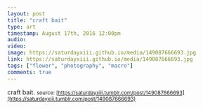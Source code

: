 ```yaml
---
layout: post
title: "craft bait"
type: art
timestamp: August 17th, 2016 12:00pm
audio: 
video: 
image: https://saturdayxiii.github.io/media/149087666693.jpg
link: https://saturdayxiii.github.io/media/149087666693.jpg
tags: ["flower", "photography", "macro"]
comments: true
---
```

craft bait.
<small>source: [https://saturdayxiii.tumblr.com/post/149087666693](https://saturdayxiii.tumblr.com/post/149087666693)</small>